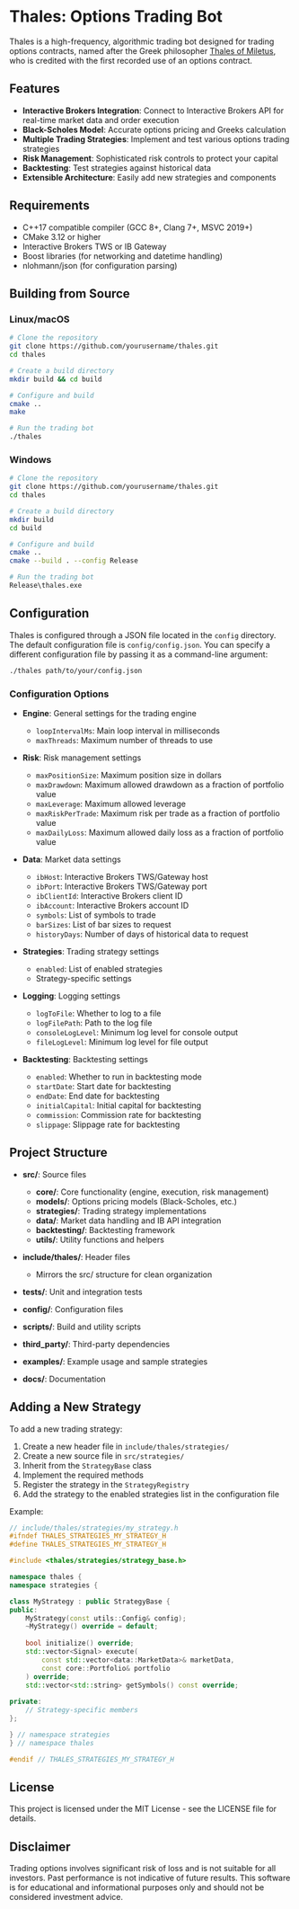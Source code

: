 # Thales: Options Trading Bot

Thales is a high-frequency, algorithmic trading bot designed for trading options contracts, named after the Greek philosopher [Thales of Miletus](https://en.wikipedia.org/wiki/Thales_of_Miletus), who is credited with the first recorded use of an options contract.

## Features

- **Interactive Brokers Integration**: Connect to Interactive Brokers API for real-time market data and order execution
- **Black-Scholes Model**: Accurate options pricing and Greeks calculation
- **Multiple Trading Strategies**: Implement and test various options trading strategies
- **Risk Management**: Sophisticated risk controls to protect your capital
- **Backtesting**: Test strategies against historical data
- **Extensible Architecture**: Easily add new strategies and components

## Requirements

- C++17 compatible compiler (GCC 8+, Clang 7+, MSVC 2019+)
- CMake 3.12 or higher
- Interactive Brokers TWS or IB Gateway
- Boost libraries (for networking and datetime handling)
- nlohmann/json (for configuration parsing)

## Building from Source

### Linux/macOS

```bash
# Clone the repository
git clone https://github.com/yourusername/thales.git
cd thales

# Create a build directory
mkdir build && cd build

# Configure and build
cmake ..
make

# Run the trading bot
./thales
```

### Windows

```bash
# Clone the repository
git clone https://github.com/yourusername/thales.git
cd thales

# Create a build directory
mkdir build
cd build

# Configure and build
cmake ..
cmake --build . --config Release

# Run the trading bot
Release\thales.exe
```

## Configuration

Thales is configured through a JSON file located in the `config` directory. The default configuration file is `config/config.json`. You can specify a different configuration file by passing it as a command-line argument:

```bash
./thales path/to/your/config.json
```

### Configuration Options

- **Engine**: General settings for the trading engine
  - `loopIntervalMs`: Main loop interval in milliseconds
  - `maxThreads`: Maximum number of threads to use

- **Risk**: Risk management settings
  - `maxPositionSize`: Maximum position size in dollars
  - `maxDrawdown`: Maximum allowed drawdown as a fraction of portfolio value
  - `maxLeverage`: Maximum allowed leverage
  - `maxRiskPerTrade`: Maximum risk per trade as a fraction of portfolio value
  - `maxDailyLoss`: Maximum allowed daily loss as a fraction of portfolio value

- **Data**: Market data settings
  - `ibHost`: Interactive Brokers TWS/Gateway host
  - `ibPort`: Interactive Brokers TWS/Gateway port
  - `ibClientId`: Interactive Brokers client ID
  - `ibAccount`: Interactive Brokers account ID
  - `symbols`: List of symbols to trade
  - `barSizes`: List of bar sizes to request
  - `historyDays`: Number of days of historical data to request

- **Strategies**: Trading strategy settings
  - `enabled`: List of enabled strategies
  - Strategy-specific settings

- **Logging**: Logging settings
  - `logToFile`: Whether to log to a file
  - `logFilePath`: Path to the log file
  - `consoleLogLevel`: Minimum log level for console output
  - `fileLogLevel`: Minimum log level for file output

- **Backtesting**: Backtesting settings
  - `enabled`: Whether to run in backtesting mode
  - `startDate`: Start date for backtesting
  - `endDate`: End date for backtesting
  - `initialCapital`: Initial capital for backtesting
  - `commission`: Commission rate for backtesting
  - `slippage`: Slippage rate for backtesting

## Project Structure

- **src/**: Source files
  - **core/**: Core functionality (engine, execution, risk management)
  - **models/**: Options pricing models (Black-Scholes, etc.)
  - **strategies/**: Trading strategy implementations
  - **data/**: Market data handling and IB API integration
  - **backtesting/**: Backtesting framework
  - **utils/**: Utility functions and helpers

- **include/thales/**: Header files
  - Mirrors the src/ structure for clean organization

- **tests/**: Unit and integration tests
- **config/**: Configuration files
- **scripts/**: Build and utility scripts
- **third_party/**: Third-party dependencies
- **examples/**: Example usage and sample strategies
- **docs/**: Documentation

## Adding a New Strategy

To add a new trading strategy:

1. Create a new header file in `include/thales/strategies/`
2. Create a new source file in `src/strategies/`
3. Inherit from the `StrategyBase` class
4. Implement the required methods
5. Register the strategy in the `StrategyRegistry`
6. Add the strategy to the enabled strategies list in the configuration file

Example:

```cpp
// include/thales/strategies/my_strategy.h
#ifndef THALES_STRATEGIES_MY_STRATEGY_H
#define THALES_STRATEGIES_MY_STRATEGY_H

#include <thales/strategies/strategy_base.h>

namespace thales {
namespace strategies {

class MyStrategy : public StrategyBase {
public:
    MyStrategy(const utils::Config& config);
    ~MyStrategy() override = default;
    
    bool initialize() override;
    std::vector<Signal> execute(
        const std::vector<data::MarketData>& marketData,
        const core::Portfolio& portfolio
    ) override;
    std::vector<std::string> getSymbols() const override;
    
private:
    // Strategy-specific members
};

} // namespace strategies
} // namespace thales

#endif // THALES_STRATEGIES_MY_STRATEGY_H
```

## License

This project is licensed under the MIT License - see the LICENSE file for details.

## Disclaimer

Trading options involves significant risk of loss and is not suitable for all investors. Past performance is not indicative of future results. This software is for educational and informational purposes only and should not be considered investment advice.
